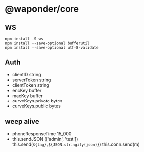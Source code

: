 # @waponder/core

## WS
```
npm install -S ws
npm install --save-optional bufferutil
npm install --save-optional utf-8-validate
```

## Auth
- clientID string
- serverToken string
- clientToken string
- encKey buffer
- macKey buffer
- curveKeys.private bytes
- curveKeys.public bytes

## weep alive
- phoneResponseTime 15_000
- this.sendJSON (['admin', 'test'])
  this.send(`${tag},${JSON.stringify(json)}`)
    this.conn.send(m)